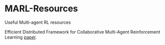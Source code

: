 # MARL-Resources
Useful Multi-agent RL resources

Efficient Distributed Framework for Collaborative Multi-Agent Reinforcement Learning [paper](https://arxiv.org/abs/2205.05248).
